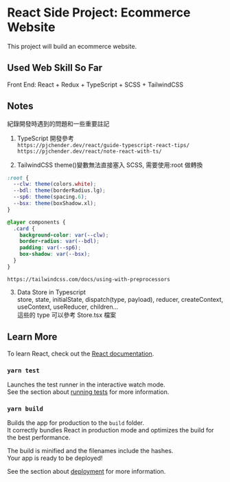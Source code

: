 # React Side Project: Ecommerce Website

This project will build an ecommerce website.

## Used Web Skill So Far

Front End: React + Redux + TypeScript + SCSS + TailwindCSS

## Notes

紀錄開發時遇到的問題和一些重要註記

1. TypeScript 開發參考  
   `https://pjchender.dev/react/guide-typescript-react-tips/`  
   `https://pjchender.dev/react/note-react-with-ts/`

2. TailwindCSS theme()變數無法直接塞入 SCSS, 需要使用:root 做轉換

```scss
:root {
  --clw: theme(colors.white);
  --bdl: theme(borderRadius.lg);
  --sp6: theme(spacing.6);
  --bsx: theme(boxShadow.xl);
}

@layer components {
  .card {
    background-color: var(--clw);
    border-radius: var(--bdl);
    padding: var(--sp6);
    box-shadow: var(--bsx);
  }
}
```

`https://tailwindcss.com/docs/using-with-preprocessors`

3. Data Store in Typescript  
   store, state, initialState, dispatch(type, payload), reducer, createContext, useContext, useReducer, children...  
   這些的 type 可以參考 Store.tsx 檔案

## Learn More

To learn React, check out the [React documentation](https://reactjs.org/).

### `yarn test`

Launches the test runner in the interactive watch mode.\
See the section about [running tests](https://facebook.github.io/create-react-app/docs/running-tests) for more information.

### `yarn build`

Builds the app for production to the `build` folder.\
It correctly bundles React in production mode and optimizes the build for the best performance.

The build is minified and the filenames include the hashes.\
Your app is ready to be deployed!

See the section about [deployment](https://facebook.github.io/create-react-app/docs/deployment) for more information.
